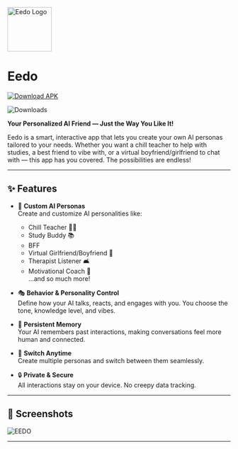 <p align="start">
<img src="https://github.com/user-attachments/assets/3a192ddb-d9d4-46a5-9eed-d2baac4d160c" alt="Eedo Logo" width="100"/>
</p>

# Eedo

<p align="start">
  <a href="https://github.com/yannn001/Eedo---AI/releases/latest/download/eedo.apk">
    <img src="https://img.shields.io/badge/Download-APK-blue?style=for-the-badge&logo=android" alt="Download APK" />
  </a>
</p>

![Downloads](https://img.shields.io/github/downloads/yannn001/Eedo---AI/total.svg)

**Your Personalized AI Friend — Just the Way You Like It!**

Eedo is a smart, interactive app that lets you create your own AI personas tailored to your needs. Whether you want a chill teacher to help with studies, a best friend to vibe with, or a virtual boyfriend/girlfriend to chat with — this app has you covered. The possibilities are endless!

---

## ✨ Features

- 🧠 **Custom AI Personas**  
  Create and customize AI personalities like:
  - Chill Teacher 🧑‍🏫  
  - Study Buddy 📚
  - BFF
  - Virtual Girlfriend/Boyfriend 💞  
  - Therapist Listener 🛋️  
  - Motivational Coach 💪  
  ...and so much more!

- 🎭 **Behavior & Personality Control**  
  Define how your AI talks, reacts, and engages with you. You choose the tone, knowledge level, and vibes.

- 📝 **Persistent Memory**  
  Your AI remembers past interactions, making conversations feel more human and connected.

- 🔄 **Switch Anytime**  
  Create multiple personas and switch between them seamlessly.

- 🔒 **Private & Secure**  
  All interactions stay on your device. No creepy data tracking.

---

## 📸 Screenshots

![EEDO](https://github.com/user-attachments/assets/c62fb897-2ad9-4604-86be-4dbb768755d7)

---

